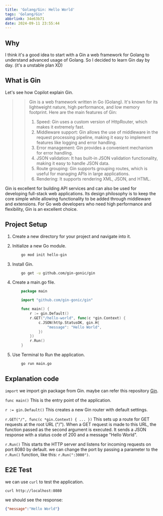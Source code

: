 ```yaml
---
title: 'Golang/Gin: Hello World'
tags: 'Golang/Gin'
abbrlink: 34e63b71
date: 2024-09-11 23:55:44
---
```


## Why

I think it's a good idea to start with a Gin a web framework for Golang to understand advanced usage of Golang. So I decided to learn Gin day by day. (it's a unstable plan XD)

## What is Gin

Let's see how Copilot explain Gin.
<!--more-->
>> Gin is a web framework written in Go (Golang). It's known for its lightweight nature, high performance, and low memory footprint. Here are the main features of Gin:
>>
>> 1. Speed: Gin uses a custom version of HttpRouter, which makes it extremely fast.
>> 2. Middleware support: Gin allows the use of middleware in the request processing pipeline, making it easy to implement features like logging and error handling.
>> 3. Error management: Gin provides a convenient mechanism for error handling.
>> 4. JSON validation: It has built-in JSON validation functionality, making it easy to handle JSON data.
>> 5. Route grouping: Gin supports grouping routes, which is useful for managing APIs in large applications.
>> 6. Rendering: It supports rendering XML, JSON, and HTML.

Gin is excellent for building API services and can also be used for developing full-stack web applications. Its design philosophy is to keep the core simple while allowing functionality to be added through middleware and extensions. For Go web developers who need high performance and flexibility, Gin is an excellent choice.

## Project Setup

1. Create a new directory for your project and navigate into it.
2. Initialize a new Go module.

    ```bash
        go mod init hello-gin
    ```

3. Install Gin.

    ```bash
        go get -u github.com/gin-gonic/gin
    ```

4. Create a main.go file.

    ```go
        package main

        import "github.com/gin-gonic/gin"

        func main() {
            r := gin.Default()
            r.GET("/hello-world", func(c *gin.Context) {
                c.JSON(http.StatusOK, gin.H{
                    "message": "Hello World",
                })
            })
            r.Run()
        }
    ```

5. Use Terminal to Run the application.

    ```bash
        go run main.go
    ```

## Explanation code

`import`
we import gin package from Gin. maybe can refer this repository [Gin](https://github.com/gin-gonic/gin).

`func main()`
This is the entry point of the application.

`r := gin.Default()`
This creates a new Gin router with default settings.

`r.GET("/", func(c *gin.Context) { ... })`
This sets up a route for GET requests at the root URL ("/"). When a GET request is made to this URL, the function passed as the second argument is executed. It sends a JSON response with a status code of 200 and a message "Hello World".

`r.Run()`
This starts the HTTP server and listens for incoming requests on port 8080 by default.
we can change the port by passing a parameter to the `r.Run()` function, like this: `r.Run(":3000")`.

## E2E Test

we can use `curl` to test the application.

```bash
curl http://localhost:8080
```

we should see the response:

```json
{"message":"Hello World"}
```
